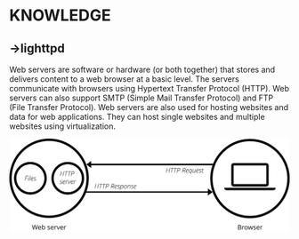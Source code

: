 # KNOWLEDGE
## ->lighttpd
Web servers are software or hardware (or both together) that stores and delivers content to a web browser at a basic level. The servers communicate with browsers using Hypertext Transfer Protocol (HTTP). Web servers can also support SMTP (Simple Mail Transfer Protocol) and FTP (File Transfer Protocol). 
Web servers are also used for hosting websites and data for web applications. They can host single websites and multiple websites using virtualization.
<p align="center">
<img src="https://github.com/RIDWANE-EL-FILALI/Born2beroot/blob/master/sources/web-server.svg" align="center" width="888" hight="443"/>
</p>
